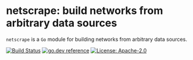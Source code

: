 # netscrape: build networks from arbitrary data sources

`netscrape` is a `Go` module for building networks from arbitrary data sources.

[![Build Status](https://github.com/milosgajdos/netscrape/workflows/CI/badge.svg)](https://github.com/milosgajdos/netscrape/actions?query=workflow%3ACI)
[![go.dev reference](https://img.shields.io/badge/go.dev-reference-007d9c?logo=go&logoColor=white&style=flat-square)](https://pkg.go.dev/github.com/milosgajdos/netscrape)
[![License: Apache-2.0](https://img.shields.io/badge/License-Apache--2.0-blue.svg)](https://opensource.org/licenses/Apache-2.0)
